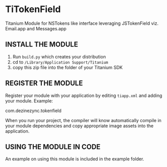 TiTokenField
============

Titanium Module for NSTokens like interface leveraging JSTokenField viz. Email.app and Messages.app

INSTALL THE MODULE
--------------------

1. Run `build.py` which creates your distribution
2. cd to `/Library/Application Support/Titanium`
3. copy this zip file into the folder of your Titanium SDK

REGISTER THE MODULE
---------------------

Register your module with your application by editing `tiapp.xml` and adding your module.
Example:

<modules>
	<module version="0.1">com.dezinezync.tokenfield</module>
</modules>

When you run your project, the compiler will know automatically compile in your module
dependencies and copy appropriate image assets into the application.

USING THE MODULE IN CODE
-------------------------
An example on using this module is included in the example folder.